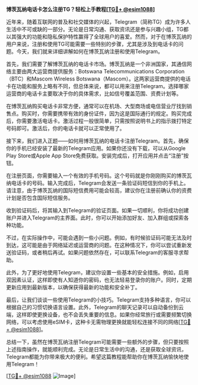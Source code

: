 **博茨瓦纳电话卡怎么注册TG？轻松上手教程[[TG💪+ @esim1088](https://t.me/s/esim1088)]**

近年来，随着互联网的普及和社交媒体的兴起，Telegram（简称TG）成为许多人生活中不可或缺的一部分。无论是日常沟通、获取资讯还是参与兴趣小组，TG都以其强大的功能和隐私保护特性赢得了全球用户的喜爱。然而，对于在博茨瓦纳的用户来说，注册和使用TG可能需要一些特别的步骤，尤其是涉及到电话卡的问题。今天，我们就来详细讲解如何在博茨瓦纳注册和使用Telegram。

首先，我们需要了解博茨瓦纳的电话卡市场。博茨瓦纳是一个非洲国家，其通信网络主要由两大运营商提供服务：Botswana Telecommunications Corporation（BTC）和Mascom Wireless Botswana（Mascom）。这两家运营商提供的电话卡在功能和服务上略有不同，但总体来说，都可以用来注册Telegram。选择哪家运营商的电话卡主要取决于你的具体需求，比如信号覆盖范围、资费计划等。

在博茨瓦纳购买电话卡非常方便，通常可以在机场、大型商场或电信营业厅找到销售点。购买时，你需要携带有效的身份证件，因为这是国际通行的规定。购买完成后，你需要激活电话卡。激活过程一般很简单，只需按照说明书上的指示拨打特定号码即可。激活后，你的电话卡就可以正常使用了。

接下来，我们进入正题——如何用博茨瓦纳的电话卡注册Telegram。首先，确保你的手机已经安装了最新的Telegram应用。如果你还没有下载，可以从Google Play Store或Apple App Store免费获取。安装完成后，打开应用并点击“注册”按钮。

在注册页面，你需要输入一个有效的手机号码。这个号码就是你刚刚购买的博茨瓦纳电话卡的号码。输入完成后，Telegram会发送一条验证码短信到你的手机上。请注意，由于博茨瓦纳的国际短信费用可能会较高，建议你在注册前确认你的资费计划是否包含国际短信服务。

收到验证码后，将其输入到Telegram的验证页面。如果一切顺利，你将成功创建账户并进入Telegram的主界面。此时，你可以开始添加好友、加入群组或探索各种功能。

不过，在实际操作中，可能会遇到一些小问题。例如，有时候验证码可能无法及时到达，这可能是由于网络延迟或运营商的问题。在这种情况下，你可以尝试重新发送验证码，或者稍后再试。如果问题依然存在，可以联系Telegram的客服寻求帮助。

此外，为了更好地使用Telegram，建议你设置一些基本的安全措施。例如，启用双因素认证，这样即使有人知道你的密码，也无法轻易登录你的账户。同时，定期更新应用到最新版本，以确保获得最新的功能和安全补丁。

最后，让我们谈谈一些使用Telegram的小技巧。Telegram支持多种语言，你可以根据自己的习惯切换语言设置。此外，Telegram的聊天记录可以自动备份到云端，这样即使更换设备，也不会丢失重要的信息。如果你经常旅行或需要频繁切换网络，可以考虑使用eSIM卡，这种卡无需物理更换就能轻松连接不同的网络[[TG💪+ @esim1088](https://t.me/s/esim1088)]。

总结一下，虽然在博茨瓦纳注册Telegram可能需要一些额外的步骤，但只要按照上述指南操作，就能顺利完成。无论是日常生活中的沟通，还是获取全球资讯，Telegram都能为你带来极大的便利。希望这篇教程能帮助你在博茨瓦纳愉快地使用Telegram！

[[TG💪+ @esim1088](https://t.me/s/esim1088) ![Image](https://i.postimg.cc/4NQfJmqS/Snipaste-2025-05-13-00-14-12.png)]